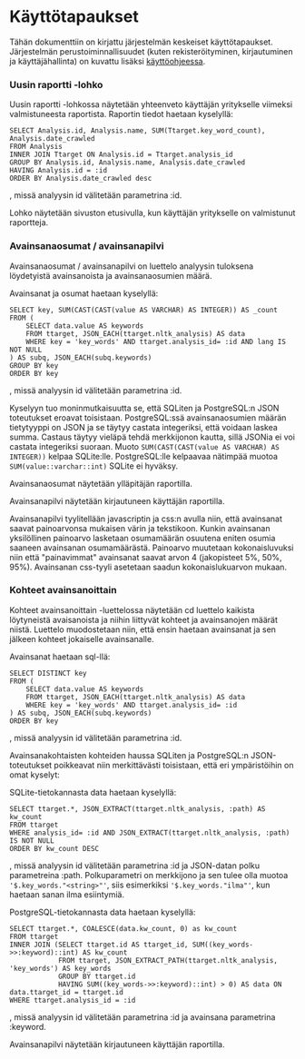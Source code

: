 # Käyttötapaukset

Tähän dokumenttiin on kirjattu järjestelmän keskeiset käyttötapaukset. Järjestelmän 
perustoiminnallisuudet (kuten rekisteröityminen, kirjautuminen ja käyttäjähallinta) on 
kuvattu lisäksi [käyttöohjeessa](./documentation/kayttoohje.md).


### Uusin raportti -lohko

Uusin raportti -lohkossa näytetään yhteenveto käyttäjän yritykselle viimeksi valmistuneesta raportista. 
Raportin tiedot haetaan kyselyllä:
```
SELECT Analysis.id, Analysis.name, SUM(Ttarget.key_word_count), Analysis.date_crawled
FROM Analysis
INNER JOIN Ttarget ON Analysis.id = Ttarget.analysis_id
GROUP BY Analysis.id, Analysis.name, Analysis.date_crawled 
HAVING Analysis.id = :id
ORDER BY Analysis.date_crawled desc
```
, missä analyysin id välitetään parametrina :id.

Lohko näytetään sivuston etusivulla, kun käyttäjän yritykselle on valmistunut raportteja. 


### Avainsanaosumat / avainsanapilvi

Avainsanaosumat / avainsanapilvi on luettelo analyysin tuloksena löydetyistä avainsanoista ja
avainsanaosumien määrä. 

Avainsanat ja osumat haetaan kyselyllä:

```
SELECT key, SUM(CAST(CAST(value AS VARCHAR) AS INTEGER)) AS _count
FROM (
    SELECT data.value AS keywords
    FROM ttarget, JSON_EACH(ttarget.nltk_analysis) AS data
    WHERE key = 'key_words' AND ttarget.analysis_id= :id AND lang IS NOT NULL
) AS subq, JSON_EACH(subq.keywords)
GROUP BY key
ORDER BY key
```
, missä analyysin id välitetään parametrina :id. 

Kyselyyn tuo moninmutkaisuutta se, että SQLiten ja PostgreSQL:n JSON toteutukset 
eroavat toisistaan. PostgreSQL:ssä avainsanaosumien määrän tietytyyppi on JSON 
ja se täytyy castata integeriksi, että voidaan laskea summa. Castaus täytyy vieläpä tehdä 
merkkijonon kautta, sillä JSONia ei voi castata integeriksi suoraan.
Muoto ```SUM(CAST(CAST(value AS VARCHAR) AS INTEGER))``` kelpaa SQLite:lle. 
PostgreSQL:lle kelpaavaa nätimpää muotoa ```SUM(value::varchar::int)``` SQLite ei hyväksy.

Avainsanaosumat näytetään ylläpitäjän raportilla.

Avainsanapilvi näytetään kirjautuneen käyttäjän raportilla.

Avainsanapilvi tyylitellään javascriptin ja css:n avulla niin, että avainsanat saavat 
painoarvonsa mukaisen värin ja tekstikoon. Kunkin avainsanan yksilöllinen painoarvo 
lasketaan osumamäärän osuutena eniten osumia saaneen avainsanan osumamäärästä. 
Painoarvo muutetaan kokonaisluvuksi niin että "painavimmat" avainsanat saavat arvon 4 
(jakopisteet 5%, 50%, 95%). Avainsanan css-tyyli asetetaan saadun kokonaislukuarvon
mukaan.


### Kohteet avainsanoittain

Kohteet avainsanoittain -luettelossa näytetään cd luettelo kaikista löytyneistä avaisanoista 
ja niihin liittyvät kohteet ja avainsanojen määrät niistä. Luettelo muodostetaan niin, että 
ensin haetaan avainsanat ja sen jälkeen kohteet jokaiselle avainsanalle. 

Avainsanat haetaan sql-llä:
```
SELECT DISTINCT key
FROM (
    SELECT data.value AS keywords
    FROM ttarget, JSON_EACH(ttarget.nltk_analysis) AS data
    WHERE key = 'key_words' AND ttarget.analysis_id= :id
) AS subq, JSON_EACH(subq.keywords)
ORDER BY key
```
, missä analyysin id välitetään parametrina :id. 

Avainsanakohtaisten kohteiden haussa SQLiten ja PostgreSQL:n JSON-toteutukset poikkeavat
niin merkittävästi toisistaan, että eri ympäristöihin on omat kyselyt:

SQLite-tietokannasta data haetaan kyselyllä:
```
SELECT ttarget.*, JSON_EXTRACT(ttarget.nltk_analysis, :path) AS kw_count
FROM ttarget
WHERE analysis_id= :id AND JSON_EXTRACT(ttarget.nltk_analysis, :path) IS NOT NULL
ORDER BY kw_count DESC
```

, missä analyysin id välitetään parametrina :id ja JSON-datan polku parametreina :path. 
Polkuparametri on merkkijono ja sen tulee olla muotoa ```'$.key_words."<string>"'```, siis esimerkiksi
```'$.key_words."ilma"'```, kun haetaan sanan ilma esiintymiä.

PostgreSQL-tietokannasta data haetaan kyselyllä:
```
SELECT ttarget.*, COALESCE(data.kw_count, 0) as kw_count
FROM ttarget 
INNER JOIN (SELECT ttarget.id AS ttarget_id, SUM((key_words->>:keyword)::int) AS kw_count
            FROM ttarget, JSON_EXTRACT_PATH(ttarget.nltk_analysis, 'key_words') AS key_words
            GROUP BY ttarget.id
            HAVING SUM((key_words->>:keyword)::int) > 0) AS data ON data.ttarget_id = ttarget.id
WHERE ttarget.analysis_id = :id
```
, missä analyysin id välitetään parametrina :id ja avainsana parametrina :keyword. 

Avainsanapilvi näytetään kirjautuneen käyttäjän raportilla.


